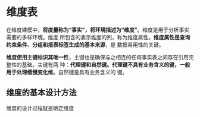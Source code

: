维度表
================================================================================
在维度建模中，**将度量称为“事实”，将环境描述为“维度”**。维度是用于分析事实需要的多样环境。维度
所包含的表示维度的列，称为维度属性。**维度属性是查询约束条件、分组和报表标签生成的基本来源**，是
数据易用性的关键。

**维度使用主键标识其唯一性**，主键也是确保与之相连的任何事实表之间存在引用完整性的基础。主键有两
种：**代理键和自然键。代理键不具有业务含义的键，一般用于处理缓慢变化维**。自然键是具有业务含义的
键。

## 维度的基本设计方法
维度的设计过程就是确定维度



